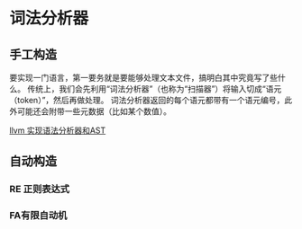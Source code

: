 # 词法分析器

## 手工构造
要实现一门语言，第一要务就是要能够处理文本文件，搞明白其中究竟写了些什么。
传统上，我们会先利用“词法分析器”（也称为“扫描器”）将输入切成“语元（token）”，然后再做处理。
词法分析器返回的每个语元都带有一个语元编号，此外可能还会附带一些元数据（比如某个数值）。

[llvm 实现语法分析器和AST ](https://llvm-tutorial-cn.readthedocs.io/en/latest/chapter-2.html)



## 自动构造

### RE 正则表达式


### FA有限自动机


### 

